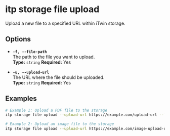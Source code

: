 # itp storage file upload

Upload a new file to a specified URL within iTwin storage.

## Options

- **`-f, --file-path`**  
  The path to the file you want to upload.  
  **Type:** `string` **Required:** Yes

- **`-u, --upload-url`**  
  The URL where the file should be uploaded.  
  **Type:** `string` **Required:** Yes

## Examples

```bash
# Example 1: Upload a PDF file to the storage
itp storage file upload --upload-url https://example.com/upload-url --file-path /path/to/your/file.pdf

# Example 2: Upload an image file to the storage
itp storage file upload --upload-url https://example.com/image-upload-url --file-path /path/to/your/image.jpg
```